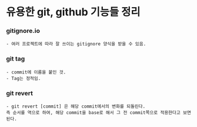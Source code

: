 # 유용한 git, github 기능들 정리

### gitignore.io
	- 여러 프로젝트에 따라 잘 쓰이는 gitignore 양식을 받을 수 있음. 

### git tag
	- commit에 이름을 붙인 것. 
	- Tag는 정적임.

### git revert
	- git revert [commit] 은 해당 commit에서의 변화를 되돌린다.  
	즉 순서를 역으로 하여, 해당 commit을 base로 해서 그 전 commit쪽으로 적용한다고 보면 된다. 